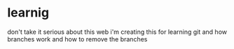 # learnig
don't take it serious about this web i'm creating this for learning git and how branches work  and how to remove the branches
